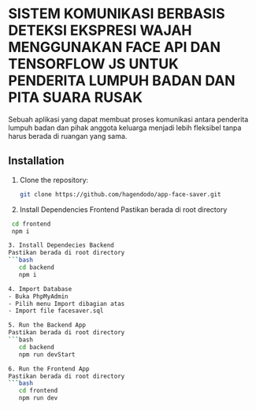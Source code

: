 # SISTEM KOMUNIKASI BERBASIS DETEKSI EKSPRESI WAJAH MENGGUNAKAN FACE API  DAN TENSORFLOW JS UNTUK PENDERITA LUMPUH BADAN DAN PITA SUARA RUSAK

Sebuah aplikasi yang dapat membuat proses komunikasi antara penderita lumpuh badan dan pihak anggota keluarga menjadi lebih fleksibel tanpa harus berada di ruangan yang sama.

## Installation

1. Clone the repository:

   ```bash
   git clone https://github.com/hagendodo/app-face-saver.git

2. Install Dependencies Frontend
   Pastikan berada di root directory
  ```bash
   cd frontend
   npm i

3. Install Dependecies Backend
  Pastikan berada di root directory
  ```bash
     cd backend
     npm i

4. Import Database
  - Buka PhpMyAdmin
  - Pilih menu Import dibagian atas
  - Import file facesaver.sql

5. Run the Backend App
  Pastikan berada di root directory
  ```bash
     cd backend
     npm run devStart

6. Run the Frontend App
  Pastikan berada di root directory
  ```bash
     cd frontend
     npm run dev
